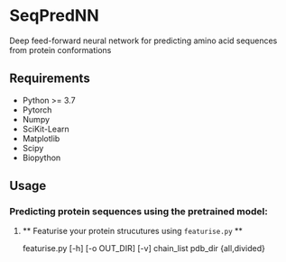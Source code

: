 # SeqPredNN

Deep feed-forward neural network for predicting amino acid sequences from protein conformations

## Requirements

* Python >= 3.7
* Pytorch
* Numpy
* SciKit-Learn
* Matplotlib
* Scipy
* Biopython

## Usage

### Predicting protein sequences using the pretrained model:

1.  ** Featurise your protein strucutures using `featurise.py` **

    featurise.py [-h] [-o OUT_DIR] [-v] chain_list pdb_dir {all,divided}
